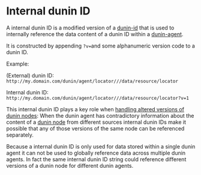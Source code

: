 # Internal dunin ID

A internal dunin ID is a modified version of a [dunin-id](dunin-id.md) that is used to internally reference the data content of a dunin ID within a [dunin-agent](../../code/architecture/dunin-agent.md).

It is constructed by appending `?v=`and some alphanumeric version code to a dunin ID.

Example:

(External) dunin ID:
`http://my.domain.com/dunin/agent/locator///data/resource/locator`

Internal dunin ID:
`http://my.domain.com/dunin/agent/locator///data/resource/locator?v=1`

This internal dunin ID plays a key role when [handling altered versions of dunin nodes](how-to-handle-altered-versions-of-dunin-nodes.md): When the dunin agent has contradictory information about the content of a [dunin node](../../graph/organizing/dunin-node.md) from different sources internal dunin IDs make it possible that any of those versions of the same node can be referenced separately. 

Because a internal dunin ID is only used for data stored within a single dunin agent it can not be used to globally reference data across multiple dunin agents. In fact the same internal dunin ID string could reference different versions of a dunin node for different dunin agents. 